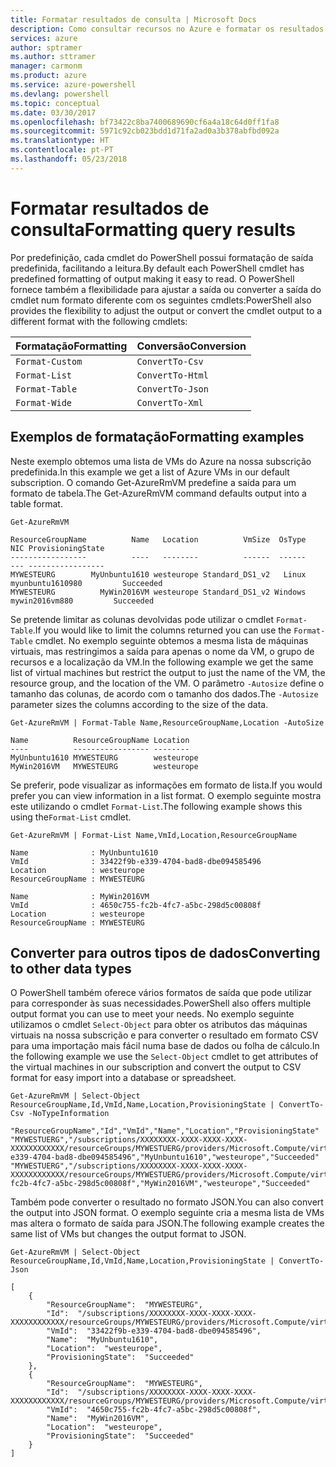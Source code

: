 ```yaml
---
title: Formatar resultados de consulta | Microsoft Docs
description: Como consultar recursos no Azure e formatar os resultados.
services: azure
author: sptramer
ms.author: sttramer
manager: carmonm
ms.product: azure
ms.service: azure-powershell
ms.devlang: powershell
ms.topic: conceptual
ms.date: 03/30/2017
ms.openlocfilehash: bf73422c8ba7400689690cf6a4a18c64d0ff1fa8
ms.sourcegitcommit: 5971c92cb023bdd1d71fa2ad0a3b378abfbd092a
ms.translationtype: HT
ms.contentlocale: pt-PT
ms.lasthandoff: 05/23/2018
---
```

# <a name="formatting-query-results"></a><span data-ttu-id="a2f86-103">Formatar resultados de consulta</span><span class="sxs-lookup"><span data-stu-id="a2f86-103">Formatting query results</span></span>

<span data-ttu-id="a2f86-104">Por predefinição, cada cmdlet do PowerShell possui formatação de saída predefinida, facilitando a leitura.</span><span class="sxs-lookup"><span data-stu-id="a2f86-104">By default each PowerShell cmdlet has predefined formatting of output making it easy to read.</span></span>  <span data-ttu-id="a2f86-105">O PowerShell fornece também a flexibilidade para ajustar a saída ou converter a saída do cmdlet num formato diferente com os seguintes cmdlets:</span><span class="sxs-lookup"><span data-stu-id="a2f86-105">PowerShell also provides the flexibility to adjust the output or convert the cmdlet output to a different format with the following cmdlets:</span></span>

| <span data-ttu-id="a2f86-106">Formatação</span><span class="sxs-lookup"><span data-stu-id="a2f86-106">Formatting</span></span>      | <span data-ttu-id="a2f86-107">Conversão</span><span class="sxs-lookup"><span data-stu-id="a2f86-107">Conversion</span></span>       |
|-----------------|------------------|
| `Format-Custom` | `ConvertTo-Csv`  |
| `Format-List`   | `ConvertTo-Html` |
| `Format-Table`  | `ConvertTo-Json` |
| `Format-Wide`   | `ConvertTo-Xml`  |

## <a name="formatting-examples"></a><span data-ttu-id="a2f86-108">Exemplos de formatação</span><span class="sxs-lookup"><span data-stu-id="a2f86-108">Formatting examples</span></span>

<span data-ttu-id="a2f86-109">Neste exemplo obtemos uma lista de VMs do Azure na nossa subscrição predefinida.</span><span class="sxs-lookup"><span data-stu-id="a2f86-109">In this example we get a list of Azure VMs in our default subscription.</span></span>  <span data-ttu-id="a2f86-110">O comando Get-AzureRmVM predefine a saída para um formato de tabela.</span><span class="sxs-lookup"><span data-stu-id="a2f86-110">The Get-AzureRmVM command defaults output into a table format.</span></span>

```azurepowershell-interactive
Get-AzureRmVM
```

```output
ResourceGroupName          Name   Location          VmSize  OsType              NIC ProvisioningState
-----------------          ----   --------          ------  ------              --- -----------------
MYWESTEURG        MyUnbuntu1610 westeurope Standard_DS1_v2   Linux myunbuntu1610980         Succeeded
MYWESTEURG          MyWin2016VM westeurope Standard_DS1_v2 Windows   mywin2016vm880         Succeeded
```

<span data-ttu-id="a2f86-111">Se pretende limitar as colunas devolvidas pode utilizar o cmdlet `Format-Table`.</span><span class="sxs-lookup"><span data-stu-id="a2f86-111">If you would like to limit the columns returned you can use the `Format-Table` cmdlet.</span></span> <span data-ttu-id="a2f86-112">No exemplo seguinte obtemos a mesma lista de máquinas virtuais, mas restringimos a saída para apenas o nome da VM, o grupo de recursos e a localização da VM.</span><span class="sxs-lookup"><span data-stu-id="a2f86-112">In the following example we get the same list of virtual machines but restrict the output to just the name of the VM, the resource group, and the location of the VM.</span></span>  <span data-ttu-id="a2f86-113">O parâmetro `-Autosize` define o tamanho das colunas, de acordo com o tamanho dos dados.</span><span class="sxs-lookup"><span data-stu-id="a2f86-113">The `-Autosize` parameter sizes the columns according to the size of the data.</span></span>

```azurepowershell-interactive
Get-AzureRmVM | Format-Table Name,ResourceGroupName,Location -AutoSize
```

```output
Name          ResourceGroupName Location
----          ----------------- --------
MyUnbuntu1610 MYWESTEURG        westeurope
MyWin2016VM   MYWESTEURG        westeurope
```

<span data-ttu-id="a2f86-114">Se preferir, pode visualizar as informações em formato de lista.</span><span class="sxs-lookup"><span data-stu-id="a2f86-114">If you would prefer you can view information in a list format.</span></span> <span data-ttu-id="a2f86-115">O exemplo seguinte mostra este utilizando o cmdlet `Format-List`.</span><span class="sxs-lookup"><span data-stu-id="a2f86-115">The following example shows this using the`Format-List` cmdlet.</span></span>

```azurepowershell-interactive
Get-AzureRmVM | Format-List Name,VmId,Location,ResourceGroupName
```

```output
Name              : MyUnbuntu1610
VmId              : 33422f9b-e339-4704-bad8-dbe094585496
Location          : westeurope
ResourceGroupName : MYWESTEURG

Name              : MyWin2016VM
VmId              : 4650c755-fc2b-4fc7-a5bc-298d5c00808f
Location          : westeurope
ResourceGroupName : MYWESTEURG
```

## <a name="converting-to-other-data-types"></a><span data-ttu-id="a2f86-116">Converter para outros tipos de dados</span><span class="sxs-lookup"><span data-stu-id="a2f86-116">Converting to other data types</span></span>

<span data-ttu-id="a2f86-117">O PowerShell também oferece vários formatos de saída que pode utilizar para corresponder às suas necessidades.</span><span class="sxs-lookup"><span data-stu-id="a2f86-117">PowerShell also offers multiple output format you can use to meet your needs.</span></span>  <span data-ttu-id="a2f86-118">No exemplo seguinte utilizamos o cmdlet `Select-Object` para obter os atributos das máquinas virtuais na nossa subscrição e para converter o resultado em formato CSV para uma importação mais fácil numa base de dados ou folha de cálculo.</span><span class="sxs-lookup"><span data-stu-id="a2f86-118">In the following example we use the `Select-Object` cmdlet to get attributes of the virtual machines in our subscription and convert the output to CSV format for easy import into a database or spreadsheet.</span></span>

```azurepowershell-interactive
Get-AzureRmVM | Select-Object ResourceGroupName,Id,VmId,Name,Location,ProvisioningState | ConvertTo-Csv -NoTypeInformation
```

```output
"ResourceGroupName","Id","VmId","Name","Location","ProvisioningState"
"MYWESTUERG","/subscriptions/XXXXXXXX-XXXX-XXXX-XXXX-XXXXXXXXXXXX/resourceGroups/MYWESTUERG/providers/Microsoft.Compute/virtualMachines/MyUnbuntu1610","33422f9b-e339-4704-bad8-dbe094585496","MyUnbuntu1610","westeurope","Succeeded"
"MYWESTUERG","/subscriptions/XXXXXXXX-XXXX-XXXX-XXXX-XXXXXXXXXXXX/resourceGroups/MYWESTUERG/providers/Microsoft.Compute/virtualMachines/MyWin2016VM","4650c755-fc2b-4fc7-a5bc-298d5c00808f","MyWin2016VM","westeurope","Succeeded"
```

<span data-ttu-id="a2f86-119">Também pode converter o resultado no formato JSON.</span><span class="sxs-lookup"><span data-stu-id="a2f86-119">You can also convert the output into JSON format.</span></span>  <span data-ttu-id="a2f86-120">O exemplo seguinte cria a mesma lista de VMs mas altera o formato de saída para JSON.</span><span class="sxs-lookup"><span data-stu-id="a2f86-120">The following example creates the same list of VMs but changes the output format to JSON.</span></span>

```azurepowershell-interactive
Get-AzureRmVM | Select-Object ResourceGroupName,Id,VmId,Name,Location,ProvisioningState | ConvertTo-Json
```

```output
[
    {
        "ResourceGroupName":  "MYWESTEURG",
        "Id":  "/subscriptions/XXXXXXXX-XXXX-XXXX-XXXX-XXXXXXXXXXXX/resourceGroups/MYWESTEURG/providers/Microsoft.Compute/virtualMachines/MyUnbuntu1610",
        "VmId":  "33422f9b-e339-4704-bad8-dbe094585496",
        "Name":  "MyUnbuntu1610",
        "Location":  "westeurope",
        "ProvisioningState":  "Succeeded"
    },
    {
        "ResourceGroupName":  "MYWESTEURG",
        "Id":  "/subscriptions/XXXXXXXX-XXXX-XXXX-XXXX-XXXXXXXXXXXX/resourceGroups/MYWESTEURG/providers/Microsoft.Compute/virtualMachines/MyWin2016VM",
        "VmId":  "4650c755-fc2b-4fc7-a5bc-298d5c00808f",
        "Name":  "MyWin2016VM",
        "Location":  "westeurope",
        "ProvisioningState":  "Succeeded"
    }
]
```
